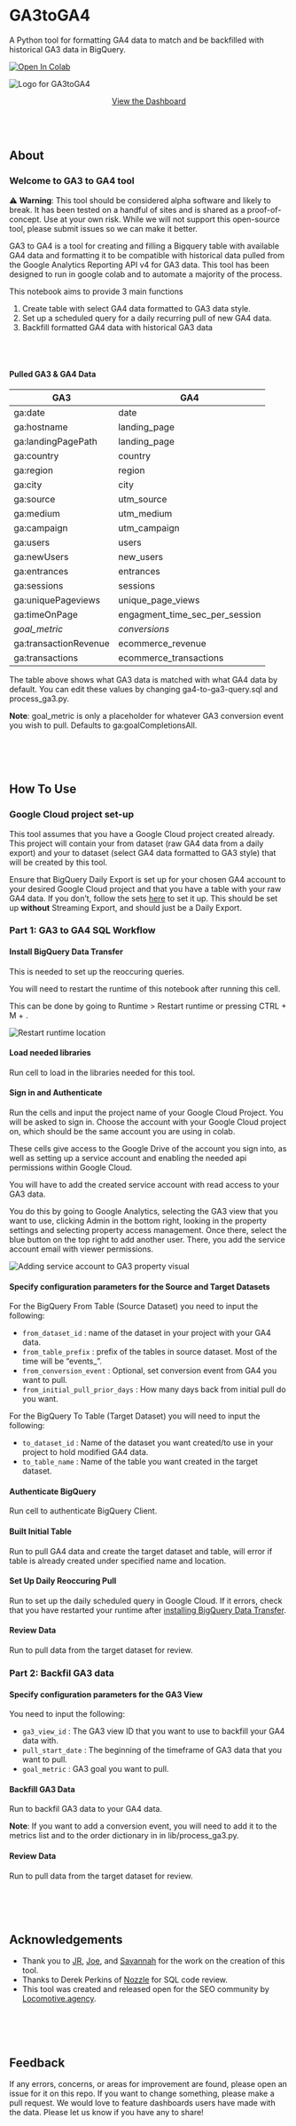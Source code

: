 # GA3toGA4
A Python tool for formatting GA4 data to match and be backfilled with historical GA3 data in BigQuery.

[![Open In Colab](https://colab.research.google.com/assets/colab-badge.svg)](https://colab.research.google.com/drive/1X7bWFcxsoe2WJ892vbbpsERNurv28k7S?usp=sharing)


![Logo for GA3toGA4](https://github.com/locomotive-agency/GA3toGA4/blob/7bae90e97605ea0de97e649eb6a45541ebfe5b31/ga3toga4-2.png)

<p align="center"> 
  <a href="https://datastudio.google.com/u/0/reporting/58d63144-52a0-424e-a30e-fc46d0edc72f/page/I7luC" target="_blank">View the Dashboard</a>
</p>


<br/><br/>

## About

### Welcome to GA3 to GA4 tool

:warning: **Warning**: This tool should be considered alpha software and likely to break.  It has been tested on a handful of sites and is shared as a proof-of-concept.  Use at your own risk.  While we will not support this open-source tool, please submit issues so we can make it better.

GA3 to GA4 is a tool for creating and filling a Bigquery table with available GA4 data and formatting it to be compatible with historical data pulled from the Google Analytics Reporting API v4 for GA3 data. This tool has been designed to run in google colab and to automate a majority of the process.

This notebook aims to provide 3 main functions
1. Create table with select GA4 data formatted to GA3 data style.
2. Set up a scheduled query for a daily recurring pull of new GA4 data.
3. Backfill formatted GA4 data with historical GA3 data

<br/><br/>

#### Pulled GA3 & GA4 Data

| GA3                   | GA4                             | 
| ----------------------|---------------------------------|
| ga:date               | date                            | 
| ga:hostname           | landing_page                    | 
| ga:landingPagePath    | landing_page                    | 
| ga:country            | country                         |
| ga:region             | region                          |
| ga:city               | city                            |
| ga:source             | utm_source                      |
| ga:medium             | utm_medium                      |
| ga:campaign           | utm_campaign                    |
| ga:users              | users                           |
| ga:newUsers           | new_users                       |
| ga:entrances          | entrances                       |
| ga:sessions           | sessions                        |
| ga:uniquePageviews    | unique_page_views               |
| ga:timeOnPage         | engagment_time_sec_per_session  |
| *goal_metric*         | *conversions*                   |
| ga:transactionRevenue | ecommerce_revenue               |
| ga:transactions       | ecommerce_transactions          |

The table above shows what GA3 data is matched with what GA4 data by default. You can edit these values by changing ga4-to-ga3-query.sql and process_ga3.py. 

**Note**: goal_metric is only a placeholder for whatever GA3 conversion event you wish to pull. Defaults to ga:goalCompletionsAll.

<br/><br/><br/>

## How To Use

### Google Cloud project set-up

This tool assumes that you have a Google Cloud project created already. This project will contain your from dataset (raw GA4 data from a daily export) and your to dataset (select GA4 data formatted to GA3 style) that will be created by this tool.

Ensure that BigQuery Daily Export is set up for your chosen GA4 account to your desired Google Cloud project and that you have a table with your raw GA4 data. If you don’t, follow the sets [here](https://support.google.com/analytics/answer/9358801?hl=en) to set it up. This should be set up **without** Streaming Export, and should just be a Daily Export.

### Part 1: GA3 to GA4 SQL Workflow

#### Install BigQuery Data Transfer
This is needed to set up the reoccuring queries. 

You will need to restart the runtime of this notebook after running this cell.

This can be done by going to Runtime > Restart runtime or pressing CTRL + M + .

![Restart runtime location](https://user-images.githubusercontent.com/89162068/171264419-eadd41e1-34ab-4896-99fe-b66f6eba9c8f.png)

#### Load needed libraries

Run cell to load in the libraries needed for this tool.

#### Sign in and Authenticate

Run the cells and input the project name of your Google Cloud Project. You will be asked to sign in. Choose the account with your Google Cloud project on, which should be the same account you are using in colab.

These cells give access to the Google Drive of the account you sign into, as well as setting up a service account and enabling the needed api permissions within Google Cloud. 

You will have to add the created service account with read access to your GA3 data.

You do this by going to Google Analytics, selecting the GA3 view that you want to use, clicking Admin in the bottom right, looking in the property settings and selecting property access management. Once there, select the blue button on the top right to add another user. There, you add the service account email with viewer permissions.

![Adding service account to GA3 property visual](https://user-images.githubusercontent.com/89162068/171265347-3b0dd2cf-b9ab-4f5b-a06f-caac99a9e170.png)

#### Specify configuration parameters for the Source and Target Datasets

For the BigQuery From Table (Source Dataset) you need to input the following:

* `from_dataset_id` : name of the dataset in your project with your GA4 data.
* `from_table_prefix` : prefix of the tables in source dataset. Most of the time will be “events_”.
* `from_conversion_event` : Optional, set conversion event from GA4 you want to pull.
* `from_initial_pull_prior_days` : How many days back from initial pull do you want.

For the BigQuery To Table (Target Dataset) you will need to input the following:
* `to_dataset_id` : Name of the dataset you want created/to use in your project to hold modified GA4 data.
* `to_table_name` : Name of the table you want created in the target dataset.

#### Authenticate BigQuery

Run cell to authenticate BigQuery Client.

#### Built Initial Table
Run to pull GA4 data and create the target dataset and table, will error if table is already created under specified name and location.

#### Set Up Daily Reoccuring Pull
Run to set up the daily scheduled query in Google Cloud. If it errors, check that you have restarted your runtime after [installing BigQuery Data Transfer](https://github.com/locomotive-agency/ga4toga3/edit/main/README.md#install-bigquery-data-transfer).

#### Review Data
Run to pull data from the target dataset for review.

### Part 2: Backfil GA3 data

#### Specify configuration parameters for the GA3 View

You need to input the following:

* `ga3_view_id` : The GA3 view ID that you want to use to backfill your GA4 data with.
* `pull_start_date` : The beginning of the timeframe of GA3 data that you want to pull.
* `goal_metric` : GA3 goal you want to pull.

#### Backfill GA3 Data
Run to backfil GA3 data to your GA4 data. 

**Note**: If you want to add a conversion event, you will need to add it to the metrics list and to the order dictionary in in lib/process_ga3.py.

#### Review Data
Run to pull data from the target dataset for review.

<br/><br/><br/>

## Acknowledgements
* Thank you to [JR](https://github.com/jroakes), [Joe](https://github.com/joejoinerr), and [Savannah](https://github.com/SavannahCasto) for the work on the creation of this tool.
* Thanks to Derek Perkins of [Nozzle](https://nozzle.io/) for SQL code review.
* This tool was created and released open for the SEO community by [Locomotive.agency](https://locomotive.agency/).

<br/><br/><br/>

## Feedback
If any errors, concerns, or areas for improvement are found, please open an issue for it on this repo.
If you want to change something, please make a pull request.
We would love to feature dashboards users have made with the data.  Please let us know if you have any to share!
